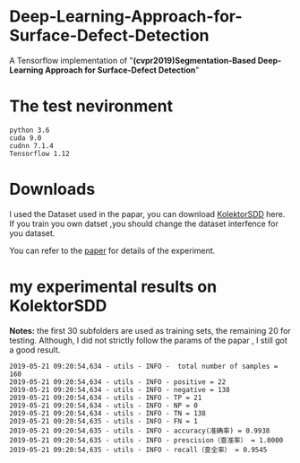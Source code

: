 # Deep-Learning-Approach-for-Surface-Defect-Detection
  A Tensorflow implementation of "**(cvpr2019)Segmentation-Based Deep-Learning Approach for Surface-Defect Detection**"
# The test nevironment
```
python 3.6
cuda 9.0
cudnn 7.1.4
Tensorflow 1.12
```
# Downloads

  I used the Dataset used in the papar, you can download [KolektorSDD](https://www.vicos.si/Downloads/KolektorSDD) here.
  If you train you own datset ,you should change the dataset interfence for you dataset.

  You can refer to the [paper](https://arxiv.org/pdf/1903.08536v1.pdf) for details of the experiment.
 


# my experimental results on KolektorSDD
**Notes:**  the first 30 subfolders are used as training sets, the remaining 20 for testing.    Although, I did not strictly follow the params of the papar , I still got a good result.
```
2019-05-21 09:20:54,634 - utils - INFO -  total number of samples = 160
2019-05-21 09:20:54,634 - utils - INFO - positive = 22
2019-05-21 09:20:54,634 - utils - INFO - negative = 138
2019-05-21 09:20:54,634 - utils - INFO - TP = 21
2019-05-21 09:20:54,634 - utils - INFO - NP = 0
2019-05-21 09:20:54,634 - utils - INFO - TN = 138
2019-05-21 09:20:54,635 - utils - INFO - FN = 1
2019-05-21 09:20:54,635 - utils - INFO - accuracy(准确率) = 0.9938
2019-05-21 09:20:54,635 - utils - INFO - prescision（查准率） = 1.0000
2019-05-21 09:20:54,635 - utils - INFO - recall（查全率） = 0.9545
```
